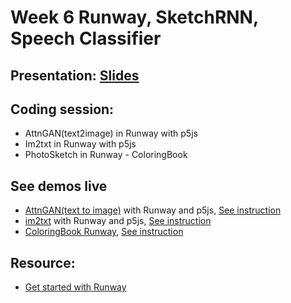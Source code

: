 # Week 6 Runway, SketchRNN, Speech Classifier
## Presentation: [Slides](https://docs.google.com/presentation/d/1mjkabKule4XYKrYzDoNaKTjAbFbeimTSJHAlc9aRtoc/edit?usp=sharing)

## Coding session:
- AttnGAN(text2image) in Runway with p5js
- Im2txt in Runway with p5js
- PhotoSketch in Runway - ColoringBook

## See demos live
- [AttnGAN(text to image)](https://yining1023.github.io/machine-learning-for-the-web/week6-runway/AttnGAN/) with Runway and p5js, [See instruction](https://github.com/yining1023/machine-learning-for-the-web/tree/master/week6-runway/AttnGAN)
- [im2txt](https://yining1023.github.io/machine-learning-for-the-web/week6-runway/im2txt/) with Runway and p5js, [See instruction](https://github.com/yining1023/machine-learning-for-the-web/tree/master/week6-runway/im2txt)
- [ColoringBook Runway](https://yining1023.github.io/machine-learning-for-the-web/week6-runway/PhotoSketch/ColoringBook/), [See instruction](https://github.com/yining1023/machine-learning-for-the-web/tree/master/week6-runway/PhotoSketch/ColoringBook)

## Resource:
- [Get started with Runway](https://docs.runwayapp.ai/#/)

